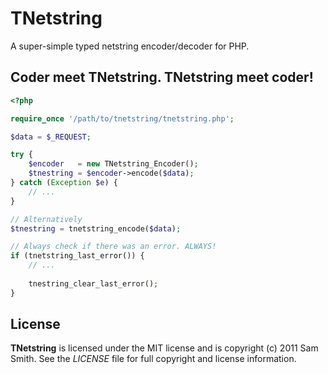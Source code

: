 # TNetstring

A super-simple typed netstring encoder/decoder for PHP.

## Coder meet TNetstring. TNetstring meet coder!

```php
<?php

require_once '/path/to/tnetstring/tnetstring.php';

$data = $_REQUEST;

try {
    $encoder   = new TNetstring_Encoder();
    $tnestring = $encoder->encode($data);
} catch (Exception $e) {
    // ...
}

// Alternatively
$tnestring = tnetstring_encode($data);

// Always check if there was an error. ALWAYS!
if (tnetstring_last_error()) {
    // ...
    
    tnestring_clear_last_error();
}

```

## License

**TNetstring** is licensed under the MIT license and is copyright (c) 2011 Sam
Smith. See the *LICENSE* file for full copyright and license
information.

